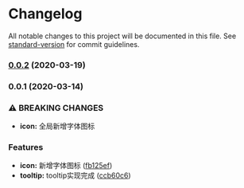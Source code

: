 # Changelog

All notable changes to this project will be documented in this file. See [standard-version](https://github.com/conventional-changelog/standard-version) for commit guidelines.

### [0.0.2](https://github.com/XES-NEW-CLASS/vuxes/compare/v0.0.1...v0.0.2) (2020-03-19)

### 0.0.1 (2020-03-14)


### ⚠ BREAKING CHANGES

* **icon:** 全局新增字体图标

### Features

* **icon:** 新增字体图标 ([fb125ef](https://github.com/XES-NEW-CLASS/vuxes/commit/fb125efca547ad97156b3645cb1b536b281f20c6))
* **tooltip:** tooltip实现完成 ([ccb60c6](https://github.com/XES-NEW-CLASS/vuxes/commit/ccb60c623c3c6ff22705552d5f33ca610c6e1304))
